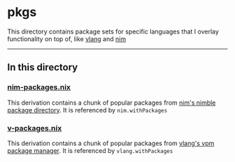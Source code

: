 # pkgs

This directory contains package sets for specific languages that I overlay functionality on top of, like [vlang](https://vlang.io/) and [nim](https://nim-lang.org)

---

## In this directory

### [nim-packages.nix](./nim-packages.nix)

This derivation contains a chunk of popular packages from [nim's nimble package directory](https://nimble.directory/). It is referenced by `nim.withPackages`

### [v-packages.nix](./v-packages.nix)

This derivation contains a chunk of popular packages from [vlang's vpm package manager](https://vpm.vlang.io/). It is referenced by `vlang.withPackages`
